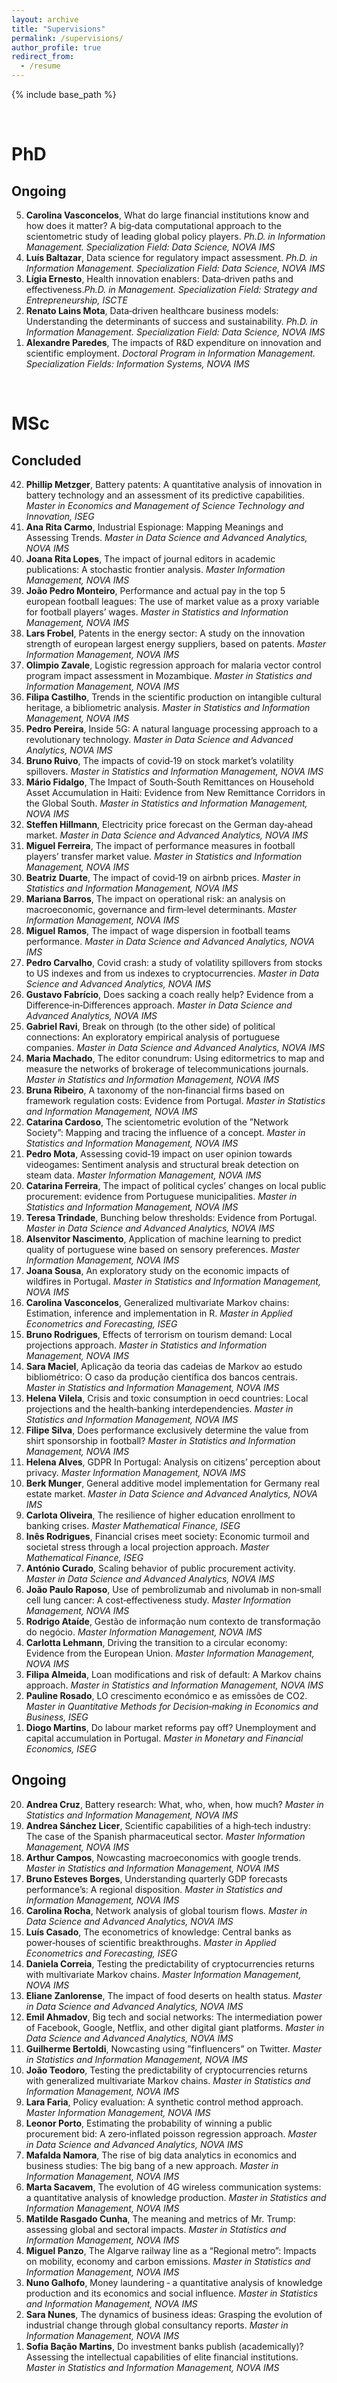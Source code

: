 ```yaml
---
layout: archive
title: "Supervisions"
permalink: /supervisions/
author_profile: true
redirect_from:
  - /resume
---
```


{% include base_path %}

<br>

PhD
======
  
Ongoing
----
    
<ol reversed>
  <li><b>Carolina Vasconcelos</b>, What do large financial institutions know and how does it matter? A
big‑data computational approach to the scientometric study of leading global policy players. <i>Ph.D. in Information Management. Specialization Field: Data Science, NOVA IMS</i></li>
  <li><b>Luís Baltazar</b>, Data science for regulatory impact assessment. <i>Ph.D. in Information Management. Specialization Field: Data Science, NOVA IMS</i></li>
  <li><b>Lígia Ernesto</b>, Health innovation enablers: Data‑driven paths and effectiveness.<i>Ph.D. in Management. Specialization Field: Strategy and Entrepreneurship, ISCTE</i></li>
    <li><b>Renato Lains Mota</b>, Data‑driven healthcare business models: Understanding the determinants
of success and sustainability. <i>Ph.D. in Information Management. Specialization Field: Data Science, NOVA IMS</i></li>
  <li><b>Alexandre Paredes</b>, The impacts of R&D expenditure on innovation and scientific employment. <i>Doctoral Program in Information Management. Specialization Fields: Information Systems, NOVA IMS</i></li>
</ol>
  
<br>

MSc
======

Concluded
---

<ol reversed>
  
  <li><b>Phillip Metzger</b>, Battery patents: A quantitative analysis of innovation in battery technology and an assessment of its predictive capabilities. <i>Master in Economics and Management of Science Technology and Innovation, ISEG</i></li>
  
  <li><b>Ana Rita Carmo</b>, Industrial Espionage: Mapping Meanings and Assessing Trends. <i>Master in Data Science and Advanced Analytics, NOVA IMS</i></li>
  
  <li><b>Joana Rita Lopes</b>, The impact of journal editors in academic publications: A stochastic frontier analysis. <i>Master Information Management, NOVA IMS</i></li>
  <li><b>João Pedro Monteiro</b>, Performance and actual pay in the top 5 european football leagues: The use of market value as a proxy variable for football players’ wages. <i>Master in Statistics and Information Management, NOVA IMS</i></li>
<li><b>Lars Frobel</b>, Patents in the energy sector: A study on the innovation strength of european
largest energy suppliers, based on patents. <i>Master Information Management, NOVA IMS</i></li>

<li><b>Olimpio Zavale</b>, Logistic regression approach for malaria vector control program impact assessment in Mozambique. <i>Master in Statistics and Information Management, NOVA IMS</i></li>

<li><b>Filipa Castilho</b>, Trends in the scientific production on intangible cultural heritage, a bibliometric analysis. <i>Master in Statistics and Information Management, NOVA IMS</i></li>

<li><b>Pedro Pereira</b>, Inside 5G: A natural language processing approach to a revolutionary technology. <i>Master in Data Science and Advanced Analytics, NOVA IMS</i></li>

<li><b>Bruno Ruivo</b>, The impacts of covid‑19 on stock market’s volatility spillovers. <i>Master in Statistics and Information Management, NOVA IMS</i></li>

<li><b>Mário Fidalgo</b>, The Impact of South‑South Remittances on Household Asset Accumulation in Haiti: Evidence from New Remittance Corridors in the Global South. <i>Master in Statistics and Information Management, NOVA IMS</i></li>

<li><b>Steffen Hillmann</b>, Electricity price forecast on the German day‑ahead market. <i>Master in Data Science and Advanced Analytics, NOVA IMS</i></li>

<li><b>Miguel Ferreira</b>, The impact of performance measures in football players’ transfer market value. <i>Master in Statistics and Information Management, NOVA IMS</i></li>

<li><b>Beatriz Duarte</b>, The impact of covid‑19 on airbnb prices. <i>Master in Statistics and Information Management, NOVA IMS</i></li>
<li><b>Mariana Barros</b>, The impact on operational risk: an analysis on macroeconomic, governance and firm‑level determinants. <i>Master Information Management, NOVA IMS</i></li>

<li><b>Miguel Ramos</b>, The impact of wage dispersion in football teams performance. <i>Master in Data Science and Advanced Analytics, NOVA IMS</i></li>
<li><b>Pedro Carvalho</b>, Covid crash: a study of volatility spillovers from stocks to US indexes and from us indexes to cryptocurrencies. <i>Master in Data Science and Advanced Analytics, NOVA IMS</i></li>

<li><b>Gustavo Fabrício</b>, Does sacking a coach really help? Evidence from a Difference‑in‑Differences approach. <i>Master in Data Science and Advanced Analytics, NOVA IMS</i></li>

<li><b>Gabriel Ravi</b>, Break on through (to the other side) of political connections: An exploratory empirical analysis of portuguese companies. <i>Master in Data Science and Advanced Analytics, NOVA IMS</i></li>

<li><b>Maria Machado</b>, The editor conundrum: Using editormetrics to map and measure the networks of brokerage of telecommunications journals. <i>Master in Statistics and Information Management, NOVA IMS</i></li>
<li><b>Bruna Ribeiro</b>, A taxonomy of the non‑financial firms based on framework regulation costs: Evidence from Portugal. <i>Master in Statistics and Information Management, NOVA IMS</i></li>

<li><b>Catarina Cardoso</b>, The scientometric evolution of the ”Network Society”: Mapping and tracing the influence of a concept. <i>Master in Statistics and Information Management, NOVA IMS</i></li>

<li><b>Pedro Mota</b>, Assessing covid‑19 impact on user opinion towards videogames: Sentiment analysis and structural break detection on steam data. <i>Master Information Management, NOVA IMS</i></li>

<li><b>Catarina Ferreira</b>, The impact of political cycles’ changes on local public procurement: evidence from Portuguese municipalities. <i>Master in Statistics and Information Management, NOVA IMS</i></li>
<li><b>Teresa Trindade</b>, Bunching below thresholds: Evidence from Portugal. <i>Master in Data Science and Advanced Analytics, NOVA IMS</i></li>

<li><b>Alsenvitor Nascimento</b>, Application of machine learning to predict quality of portuguese wine based on sensory preferences. <i>Master Information Management, NOVA IMS</i></li>
  
<li><b>Joana Sousa</b>, An exploratory study on the economic impacts of wildfires in Portugal. <i>Master in Statistics and Information Management, NOVA IMS</i></li>
  
<li><b>Carolina Vasconcelos</b>, Generalized multivariate Markov chains: Estimation, inference and implementation in R. <i>Master in Applied Econometrics and Forecasting, ISEG</i></li>
  
<li><b>Bruno Rodrigues</b>, Effects of terrorism on tourism demand: Local projections approach. <i>Master in Statistics and Information Management, NOVA IMS</i></li>
  
<li><b>Sara Maciel</b>, Aplicação da teoria das cadeias de Markov ao estudo bibliométrico: O caso da produção científica dos bancos centrais. <i>Master in Statistics and Information Management, NOVA IMS</i></li>
  
<li><b>Helena Vilela</b>, Crisis and toxic consumption in oecd countries: Local projections and the health‑banking interdependencies. <i>Master in Statistics and Information Management, NOVA IMS</i></li>
  
<li><b>Filipe Silva</b>, Does performance exclusively determine the value from shirt sponsorship in football? <i>Master in Statistics and Information Management, NOVA IMS</i></li>
  
<li><b>Helena Alves</b>, GDPR In Portugal: Analysis on citizens’ perception about privacy. <i>Master Information Management, NOVA IMS</i></li>
  
<li><b>Berk Munger</b>, General additive model implementation for Germany real estate market. <i>Master in Data Science and Advanced Analytics, NOVA IMS</i></li>

<li><b>Carlota Oliveira</b>, The resilience of higher education enrollment to banking crises. <i>Master Mathematical Finance, ISEG</i></li>
  
<li><b>Inês Rodrigues</b>, Financial crises meet society: Economic turmoil and societal stress through a local projection approach. <i>Master Mathematical Finance, ISEG</i></li>
  
 <li><b>António Curado</b>, Scaling behavior of public procurement activity. <i>Master in Data Science and Advanced Analytics, NOVA IMS</i></li>
  
<li><b>João Paulo Raposo</b>, Use of pembrolizumab and nivolumab in non‑small cell lung cancer: A cost‑effectiveness study. <i>Master Information Management, NOVA IMS</i></li>
  
    
<li><b>Rodrigo Ataíde</b>, Gestão de informação num contexto de transformação do negócio. <i>Master Information Management, NOVA IMS</i></li>
  
<li><b>Carlotta Lehmann</b>, Driving the transition to a circular economy: Evidence from the European Union. <i>Master Information Management, NOVA IMS</i></li>

<li><b>Filipa Almeida</b>, Loan modifications and risk of default: A Markov chains approach. <i>Master in Statistics and Information Management, NOVA IMS</i></li>

<li><b>Pauline Rosado</b>, LO crescimento económico e as emissões de CO2. <i>Master in Quantitative Methods for Decision‑making in Economics and Business, ISEG</i></li>

<li><b>Diogo Martins</b>, Do labour market reforms pay off? Unemployment and capital accumulation in Portugal. <i>Master in Monetary and Financial Economics, ISEG</i></li>

</ol>


Ongoing
---

<ol reversed>
<li><b>Andrea Cruz</b>, Battery research: What, who, when, how much? <i>Master in Statistics and Information Management, NOVA IMS</i></li>

<li><b>Andrea Sánchez Licer</b>, Scientific capabilities of a high‑tech industry: The case of the Spanish pharmaceutical sector. <i>Master Information Management, NOVA IMS</i></li>

<li><b>Arthur Campos</b>, Nowcasting macroeconomics with google trends. <i>Master in Statistics and Information Management, NOVA IMS</i></li>

<li><b>Bruno Esteves Borges</b>, Understanding quarterly GDP forecasts performance’s: A regional disposition. <i>Master in Statistics and Information Management, NOVA IMS</i></li>

<li><b>Carolina Rocha</b>, Network analysis of global tourism flows. <i>Master in Data Science and Advanced Analytics, NOVA IMS</i></li>

<li><b>Luís Casado</b>, The econometrics of knowledge: Central banks as power‑houses of scientific breakthroughs. <i>Master in Applied Econometrics and Forecasting, ISEG</i></li>

<li><b>Daniela Correia</b>, Testing the predictability of cryptocurrencies returns with multivariate Markov chains. <i>Master Information Management, NOVA IMS</i></li>

<li><b>Eliane Zanlorense</b>, The impact of food deserts on health status. <i>Master in Data Science and Advanced Analytics, NOVA IMS</i></li>

<li><b>Emil Ahmadov</b>, Big tech and social networks: The intermediation power of Facebook, Google, Netflix, and other digital giant platforms. <i>Master in Data Science and Advanced Analytics, NOVA IMS</i></li>

<li><b>Guilherme Bertoldi</b>, Nowcasting using ”finfluencers” on Twitter. <i>Master in Statistics and Information Management, NOVA IMS</i></li>

<li><b>João Teodoro</b>, Testing the predictability of cryptocurrencies returns with generalized multivariate Markov chains. <i>Master in Statistics and Information Management, NOVA IMS</i></li>

<li><b>Lara Faria</b>, Policy evaluation: A synthetic control method approach. <i>Master Information Management, NOVA IMS</i></li>

<li><b>Leonor Porto</b>, Estimating the probability of winning a public procurement bid: A zero‑inflated poisson regression approach. <i>Master in Data Science and Advanced Analytics, NOVA IMS</i></li>

<li><b>Mafalda Namora</b>, The rise of big data analytics in economics and business studies: The big bang of a new approach. <i>Master in Information Management, NOVA IMS</i></li>


<li><b>Marta Sacavem</b>, The evolution of 4G wireless communication systems: a quantitative analysis of knowledge production. <i>Master in Statistics and Information Management, NOVA IMS</i></li>

<li><b>Matilde Rasgado Cunha</b>, The meaning and metrics of Mr. Trump: assessing global and sectoral impacts. <i>Master in Statistics and Information Management, NOVA IMS</i></li>

<li><b>Miguel Panzo</b>, The Algarve railway line as a “Regional metro”: Impacts on mobility, economy and carbon emissions. <i>Master in Statistics and Information Management, NOVA IMS</i></li>

<li><b>Nuno Galhofo</b>, Money laundering ‑ a quantitative analysis of knowledge production and its economics and social influence. <i>Master in Statistics and Information Management, NOVA IMS</i></li>

<li><b>Sara Nunes</b>, The dynamics of business ideas: Grasping the evolution of industrial change through global consultancy reports. <i>Master in Information Management, NOVA IMS</i></li>
<li><b>Sofia Bação Martins</b>, Do investment banks publish (academically)? Assessing the intellectual capabilities of elite financial institutions. <i>Master in Statistics and Information Management, NOVA IMS</i></li>

</ol>
  
  















 
